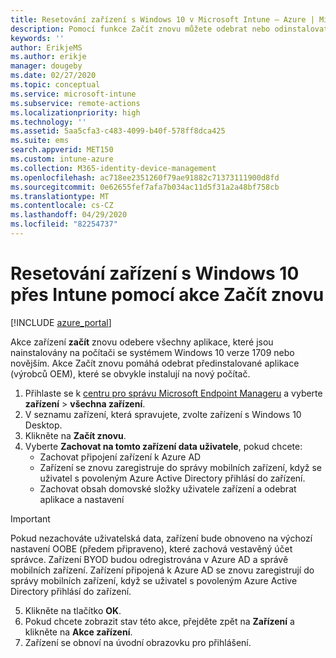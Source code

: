 ```yaml
---
title: Resetování zařízení s Windows 10 v Microsoft Intune – Azure | Microsoft Docs
description: Pomocí funkce Začít znovu můžete odebrat nebo odinstalovat aplikace z počítačů s Windows 10 s využitím Microsoft Intune.
keywords: ''
author: ErikjeMS
ms.author: erikje
manager: dougeby
ms.date: 02/27/2020
ms.topic: conceptual
ms.service: microsoft-intune
ms.subservice: remote-actions
ms.localizationpriority: high
ms.technology: ''
ms.assetid: 5aa5cfa3-c483-4099-b40f-578ff8dca425
ms.suite: ems
search.appverid: MET150
ms.custom: intune-azure
ms.collection: M365-identity-device-management
ms.openlocfilehash: ac718ee2351260f79ae91882c71373111900d8fd
ms.sourcegitcommit: 0e62655fef7afa7b034ac11d5f31a2a48bf758cb
ms.translationtype: MT
ms.contentlocale: cs-CZ
ms.lasthandoff: 04/29/2020
ms.locfileid: "82254737"
---
```

# <a name="use-fresh-start-to-reset-windows-10-devices-with-intune"></a>Resetování zařízení s Windows 10 přes Intune pomocí akce Začít znovu


[!INCLUDE [azure_portal](../includes/azure_portal.md)]

Akce zařízení **začít** znovu odebere všechny aplikace, které jsou nainstalovány na počítači se systémem Windows 10 verze 1709 nebo novějším. Akce Začít znovu pomáhá odebrat předinstalované aplikace (výrobců OEM), které se obvykle instalují na nový počítač. 

1. Přihlaste se k [centru pro správu Microsoft Endpoint Manageru](https://go.microsoft.com/fwlink/?linkid=2109431) a vyberte **zařízení** > **všechna zařízení**.
2. V seznamu zařízení, která spravujete, zvolte zařízení s Windows 10 Desktop.
3. Klikněte na **Začít znovu**. 
4. Vyberte **Zachovat na tomto zařízení data uživatele**, pokud chcete:
   * Zachovat připojení zařízení k Azure AD
   * Zařízení se znovu zaregistruje do správy mobilních zařízení, když se uživatel s povoleným Azure Active Directory přihlásí do zařízení.
   * Zachovat obsah domovské složky uživatele zařízení a odebrat aplikace a nastavení

  > [!IMPORTANT]
 > Pokud nezachováte uživatelská data, zařízení bude obnoveno na výchozí nastavení OOBE (předem připraveno), které zachová vestavěný účet správce.
 > Zařízení BYOD budou odregistrována v Azure AD a správě mobilních zařízení.
 > Zařízení připojená k Azure AD se znovu zaregistrují do správy mobilních zařízení, když se uživatel s povoleným Azure Active Directory přihlásí do zařízení.
 
5. Klikněte na tlačítko **OK**.   
6. Pokud chcete zobrazit stav této akce, přejděte zpět na **Zařízení** a klikněte na **Akce zařízení**.  
7. Zařízení se obnoví na úvodní obrazovku pro přihlášení.
